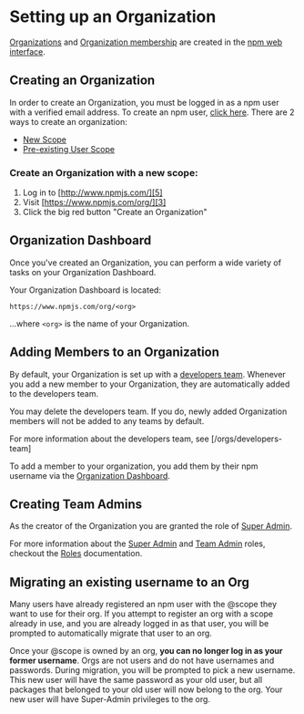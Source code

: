 <!--
title: 02 - Setup
featured: true
-->

# Setting up an Organization

[Organizations][1] and [Organization membership][2] are
created in the [npm web interface][3].

## Creating an Organization

In order to create an Organization, you must be logged in as
a npm user with a verified email address. To create an npm user,
[click here][4]. There are 2 ways to create an organization:

- [New Scope][11]
- [Pre-existing User Scope][12]

### Create an Organization with a new scope: 

1. Log in to [http://www.npmjs.com/][5]
2. Visit [https://www.npmjs.com/org/][3]
3. Click the big red button "Create an Organization" 

## Organization Dashboard

Once you've created an Organization, you can perform a wide variety
of tasks on your Organization Dashboard.

Your Organization Dashboard is located:
```
https://www.npmjs.com/org/<org>
```
...where `<org>` is the name of your Organization.

## Adding Members to an Organization

By default, your Organization is set up with a [developers team][8].
Whenever you add a new member to your Organization, they are automatically
added to the developers team.

You may delete the developers team. If you do, newly added Organization
members will not be added to any teams by default.

For more information about the developers team, see [/orgs/developers-team]

To add a member to your organization, you add them by their npm
username via the [Organization Dashboard][10].

## Creating Team Admins

As the creator of the Organization you are granted the role of
[Super Admin][13]. 

For more information about the [Super Admin][13] and [Team Admin][6] 
roles, checkout the [Roles][7] documentation.

## Migrating an existing username to an Org
Many users have already registered an npm user with the @scope they
want to use for their org. If you attempt to register an org with a
scope already in use, and you are already logged in as that user, you
will be prompted to automatically migrate that user to an org.

Once your @scope is owned by an org, **you can no longer log in as
your former username**. Orgs are not users and do not have usernames
and passwords. During migration, you will be prompted to pick a new
username. This new user will have the same password as your old user,
but all packages that belonged to your old user will now belong to the
org. Your new user will have Super-Admin privileges to the org.

[1]: #creating-an-organization
[2]: #adding-members-to-an-organization
[3]: https://www.npmjs.com/org
[4]: https://www.npmjs.com/signup
[5]: https://www.npmjs.com/login
[6]: /orgs/roles#team-admin
[7]: /orgs/roles
[8]: /orgs/developers-team
[9]: /orgs/teams
[10]: #organization-dashboard
[11]: #create-an-organization-with-a-new-scope
[12]: #migrating-an-existing-username-to-an-org
[13]: /orgs/roles#super-admin

